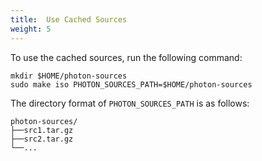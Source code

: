 ```yaml
---
title:  Use Cached Sources
weight: 5
---
```



To use the cached sources, run the following command:

```
mkdir $HOME/photon-sources
sudo make iso PHOTON_SOURCES_PATH=$HOME/photon-sources
```
The directory format of `PHOTON_SOURCES_PATH` is as follows:

```
photon-sources/
├──src1.tar.gz
├──src2.tar.gz
└──...
```
